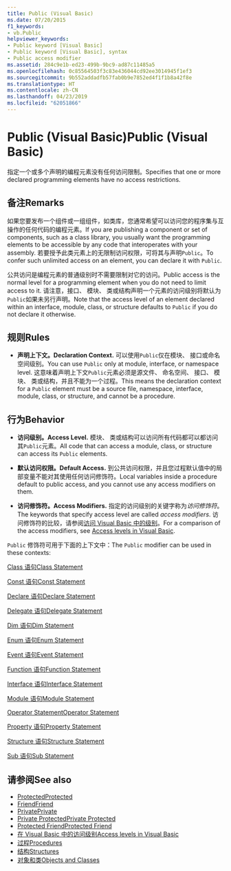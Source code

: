 ```yaml
---
title: Public (Visual Basic)
ms.date: 07/20/2015
f1_keywords:
- vb.Public
helpviewer_keywords:
- Public keyword [Visual Basic]
- Public keyword [Visual Basic], syntax
- Public access modifier
ms.assetid: 284c9e1b-ed23-499b-9bc9-ad87c11485a5
ms.openlocfilehash: 0c85564503f3c83e436044cd92ee3014945f1ef3
ms.sourcegitcommit: 9b552addadfb57fab0b9e7852ed4f1f1b8a42f8e
ms.translationtype: HT
ms.contentlocale: zh-CN
ms.lasthandoff: 04/23/2019
ms.locfileid: "62051866"
---
```

# <a name="public-visual-basic"></a><span data-ttu-id="47d3c-102">Public (Visual Basic)</span><span class="sxs-lookup"><span data-stu-id="47d3c-102">Public (Visual Basic)</span></span>
<span data-ttu-id="47d3c-103">指定一个或多个声明的编程元素没有任何访问限制。</span><span class="sxs-lookup"><span data-stu-id="47d3c-103">Specifies that one or more declared programming elements have no access restrictions.</span></span>  
  
## <a name="remarks"></a><span data-ttu-id="47d3c-104">备注</span><span class="sxs-lookup"><span data-stu-id="47d3c-104">Remarks</span></span>  
 <span data-ttu-id="47d3c-105">如果您要发布一个组件或一组组件，如类库，您通常希望可以访问您的程序集与互操作的任何代码的编程元素。</span><span class="sxs-lookup"><span data-stu-id="47d3c-105">If you are publishing a component or set of components, such as a class library, you usually want the programming elements to be accessible by any code that interoperates with your assembly.</span></span> <span data-ttu-id="47d3c-106">若要授予此类元素上的无限制访问权限，可将其与声明`Public`。</span><span class="sxs-lookup"><span data-stu-id="47d3c-106">To confer such unlimited access on an element, you can declare it with `Public`.</span></span>  
  
 <span data-ttu-id="47d3c-107">公共访问是编程元素的普通级别时不需要限制对它的访问。</span><span class="sxs-lookup"><span data-stu-id="47d3c-107">Public access is the normal level for a programming element when you do not need to limit access to it.</span></span> <span data-ttu-id="47d3c-108">请注意，接口、 模块、 类或结构声明一个元素的访问级别将默认为`Public`如果未另行声明。</span><span class="sxs-lookup"><span data-stu-id="47d3c-108">Note that the access level of an element declared within an interface, module, class, or structure defaults to `Public` if you do not declare it otherwise.</span></span>  
  
## <a name="rules"></a><span data-ttu-id="47d3c-109">规则</span><span class="sxs-lookup"><span data-stu-id="47d3c-109">Rules</span></span>  
  
- <span data-ttu-id="47d3c-110">**声明上下文。**</span><span class="sxs-lookup"><span data-stu-id="47d3c-110">**Declaration Context.**</span></span> <span data-ttu-id="47d3c-111">可以使用`Public`仅在模块、 接口或命名空间级别。</span><span class="sxs-lookup"><span data-stu-id="47d3c-111">You can use `Public` only at module, interface, or namespace level.</span></span> <span data-ttu-id="47d3c-112">这意味着声明上下文`Public`元素必须是源文件、 命名空间、 接口、 模块、 类或结构，并且不能为一个过程。</span><span class="sxs-lookup"><span data-stu-id="47d3c-112">This means the declaration context for a `Public` element must be a source file, namespace, interface, module, class, or structure, and cannot be a procedure.</span></span>  
  
## <a name="behavior"></a><span data-ttu-id="47d3c-113">行为</span><span class="sxs-lookup"><span data-stu-id="47d3c-113">Behavior</span></span>  
  
- <span data-ttu-id="47d3c-114">**访问级别。**</span><span class="sxs-lookup"><span data-stu-id="47d3c-114">**Access Level.**</span></span> <span data-ttu-id="47d3c-115">模块、 类或结构可以访问所有代码都可以都访问其`Public`元素。</span><span class="sxs-lookup"><span data-stu-id="47d3c-115">All code that can access a module, class, or structure can access its `Public` elements.</span></span>  
  
- <span data-ttu-id="47d3c-116">**默认访问权限。**</span><span class="sxs-lookup"><span data-stu-id="47d3c-116">**Default Access.**</span></span> <span data-ttu-id="47d3c-117">到公共访问权限，并且您过程默认值中的局部变量不能对其使用任何访问修饰符。</span><span class="sxs-lookup"><span data-stu-id="47d3c-117">Local variables inside a procedure default to public access, and you cannot use any access modifiers on them.</span></span>  
  
- <span data-ttu-id="47d3c-118">**访问修饰符。**</span><span class="sxs-lookup"><span data-stu-id="47d3c-118">**Access Modifiers.**</span></span> <span data-ttu-id="47d3c-119">指定的访问级别的关键字称为*访问修饰符*。</span><span class="sxs-lookup"><span data-stu-id="47d3c-119">The keywords that specify access level are called *access modifiers*.</span></span> <span data-ttu-id="47d3c-120">访问修饰符的比较，请参阅[访问 Visual Basic 中的级别](../../../visual-basic/programming-guide/language-features/declared-elements/access-levels.md)。</span><span class="sxs-lookup"><span data-stu-id="47d3c-120">For a comparison of the access modifiers, see [Access levels in Visual Basic](../../../visual-basic/programming-guide/language-features/declared-elements/access-levels.md).</span></span>  
  
 <span data-ttu-id="47d3c-121">`Public` 修饰符可用于下面的上下文中：</span><span class="sxs-lookup"><span data-stu-id="47d3c-121">The `Public` modifier can be used in these contexts:</span></span>  
  
 [<span data-ttu-id="47d3c-122">Class 语句</span><span class="sxs-lookup"><span data-stu-id="47d3c-122">Class Statement</span></span>](../../../visual-basic/language-reference/statements/class-statement.md)  
  
 [<span data-ttu-id="47d3c-123">Const 语句</span><span class="sxs-lookup"><span data-stu-id="47d3c-123">Const Statement</span></span>](../../../visual-basic/language-reference/statements/const-statement.md)  
  
 [<span data-ttu-id="47d3c-124">Declare 语句</span><span class="sxs-lookup"><span data-stu-id="47d3c-124">Declare Statement</span></span>](../../../visual-basic/language-reference/statements/declare-statement.md)  
  
 [<span data-ttu-id="47d3c-125">Delegate 语句</span><span class="sxs-lookup"><span data-stu-id="47d3c-125">Delegate Statement</span></span>](../../../visual-basic/language-reference/statements/delegate-statement.md)  
  
 [<span data-ttu-id="47d3c-126">Dim 语句</span><span class="sxs-lookup"><span data-stu-id="47d3c-126">Dim Statement</span></span>](../../../visual-basic/language-reference/statements/dim-statement.md)  
  
 [<span data-ttu-id="47d3c-127">Enum 语句</span><span class="sxs-lookup"><span data-stu-id="47d3c-127">Enum Statement</span></span>](../../../visual-basic/language-reference/statements/enum-statement.md)  
  
 [<span data-ttu-id="47d3c-128">Event 语句</span><span class="sxs-lookup"><span data-stu-id="47d3c-128">Event Statement</span></span>](../../../visual-basic/language-reference/statements/event-statement.md)  
  
 [<span data-ttu-id="47d3c-129">Function 语句</span><span class="sxs-lookup"><span data-stu-id="47d3c-129">Function Statement</span></span>](../../../visual-basic/language-reference/statements/function-statement.md)  
  
 [<span data-ttu-id="47d3c-130">Interface 语句</span><span class="sxs-lookup"><span data-stu-id="47d3c-130">Interface Statement</span></span>](../../../visual-basic/language-reference/statements/interface-statement.md)  
  
 [<span data-ttu-id="47d3c-131">Module 语句</span><span class="sxs-lookup"><span data-stu-id="47d3c-131">Module Statement</span></span>](../../../visual-basic/language-reference/statements/module-statement.md)  
  
 [<span data-ttu-id="47d3c-132">Operator Statement</span><span class="sxs-lookup"><span data-stu-id="47d3c-132">Operator Statement</span></span>](../../../visual-basic/language-reference/statements/operator-statement.md)  
  
 [<span data-ttu-id="47d3c-133">Property 语句</span><span class="sxs-lookup"><span data-stu-id="47d3c-133">Property Statement</span></span>](../../../visual-basic/language-reference/statements/property-statement.md)  
  
 [<span data-ttu-id="47d3c-134">Structure 语句</span><span class="sxs-lookup"><span data-stu-id="47d3c-134">Structure Statement</span></span>](../../../visual-basic/language-reference/statements/structure-statement.md)  
  
 [<span data-ttu-id="47d3c-135">Sub 语句</span><span class="sxs-lookup"><span data-stu-id="47d3c-135">Sub Statement</span></span>](../../../visual-basic/language-reference/statements/sub-statement.md)  
  
## <a name="see-also"></a><span data-ttu-id="47d3c-136">请参阅</span><span class="sxs-lookup"><span data-stu-id="47d3c-136">See also</span></span>

- [<span data-ttu-id="47d3c-137">Protected</span><span class="sxs-lookup"><span data-stu-id="47d3c-137">Protected</span></span>](../../../visual-basic/language-reference/modifiers/protected.md)
- [<span data-ttu-id="47d3c-138">Friend</span><span class="sxs-lookup"><span data-stu-id="47d3c-138">Friend</span></span>](../../../visual-basic/language-reference/modifiers/friend.md)
- [<span data-ttu-id="47d3c-139">Private</span><span class="sxs-lookup"><span data-stu-id="47d3c-139">Private</span></span>](../../../visual-basic/language-reference/modifiers/private.md)
- [<span data-ttu-id="47d3c-140">Private Protected</span><span class="sxs-lookup"><span data-stu-id="47d3c-140">Private Protected</span></span>](private-protected.md)
- [<span data-ttu-id="47d3c-141">Protected Friend</span><span class="sxs-lookup"><span data-stu-id="47d3c-141">Protected Friend</span></span>](protected-friend.md)
- [<span data-ttu-id="47d3c-142">在 Visual Basic 中的访问级别</span><span class="sxs-lookup"><span data-stu-id="47d3c-142">Access levels in Visual Basic</span></span>](../../../visual-basic/programming-guide/language-features/declared-elements/access-levels.md)
- [<span data-ttu-id="47d3c-143">过程</span><span class="sxs-lookup"><span data-stu-id="47d3c-143">Procedures</span></span>](../../../visual-basic/programming-guide/language-features/procedures/index.md)
- [<span data-ttu-id="47d3c-144">结构</span><span class="sxs-lookup"><span data-stu-id="47d3c-144">Structures</span></span>](../../../visual-basic/programming-guide/language-features/data-types/structures.md)
- [<span data-ttu-id="47d3c-145">对象和类</span><span class="sxs-lookup"><span data-stu-id="47d3c-145">Objects and Classes</span></span>](../../../visual-basic/programming-guide/language-features/objects-and-classes/index.md)
